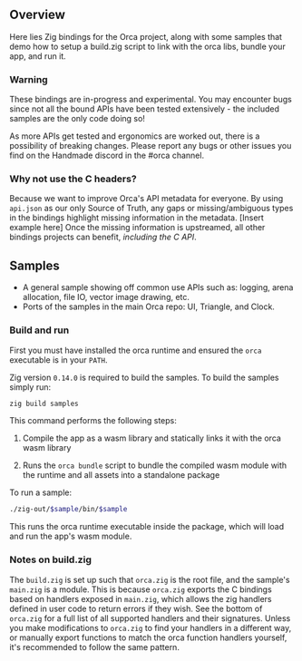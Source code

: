## Overview
Here lies Zig bindings for the Orca project, along with some samples that demo how to setup a build.zig script to link with the orca libs, bundle your app, and run it.

### Warning
These bindings are in-progress and experimental. You may encounter bugs since not all the bound APIs have been tested extensively - the included samples are the only code doing so!

As more APIs get tested and ergonomics are worked out, there is a possibility of breaking changes. Please report any bugs or other issues you find on the Handmade discord in the #orca channel.

### Why not use the C headers?
Because we want to improve Orca's API metadata for everyone. By using `api.json` as our only Source of Truth, any gaps or missing/ambiguous types in the bindings highlight missing information in the metadata. [Insert example here] Once the missing information is upstreamed, all other bindings projects can benefit, *including the C API*.

## Samples
* A general sample showing off common use APIs such as: logging, arena allocation, file IO, vector image drawing, etc.
* Ports of the samples in the main Orca repo: UI, Triangle, and Clock.

### Build and run
First you must have installed the orca runtime and ensured the `orca` executable is in your `PATH`.

Zig version `0.14.0` is required to build the samples. To build the samples simply run:
```sh
zig build samples
```

This command performs the following steps:

1. Compile the app as a wasm library and statically links it with the orca wasm library

2. Runs the `orca bundle` script to bundle the compiled wasm module with the runtime and all assets into a standalone package

To run a sample:
```sh
./zig-out/$sample/bin/$sample
```
This runs the orca runtime executable inside the package, which will load and run the app's wasm module.

### Notes on build.zig
The `build.zig` is set up such that `orca.zig` is the root file, and the sample's `main.zig` is a module. This is because `orca.zig` exports the C bindings based on handlers exposed in `main.zig`, which allows the zig handlers defined in user code to return errors if they wish. See the bottom of `orca.zig` for a full list of all supported handlers and their signatures. Unless you make modifications to `orca.zig` to find your handlers in a different way, or manually export functions to match the orca function handlers yourself, it's recommended to follow the same pattern.

